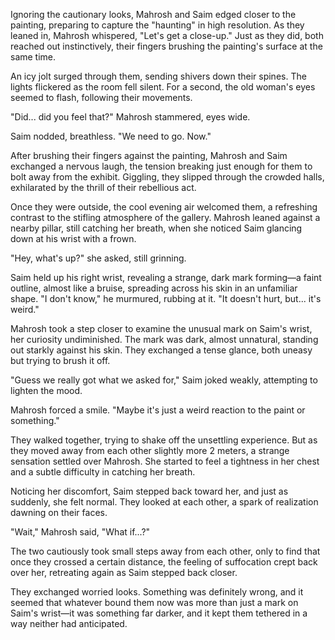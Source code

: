 Ignoring the cautionary looks, Mahrosh and Saim edged closer to the painting, preparing to capture the "haunting" in high resolution. As they leaned in, Mahrosh whispered, "Let's get a close-up." Just as they did, both reached out instinctively, their fingers brushing the painting's surface at the same time.

An icy jolt surged through them, sending shivers down their spines. The lights flickered as the room fell silent. For a second, the old woman's eyes seemed to flash, following their movements.

"Did... did you feel that?" Mahrosh stammered, eyes wide.

Saim nodded, breathless. "We need to go. Now."

After brushing their fingers against the painting, Mahrosh and Saim exchanged a nervous laugh, the tension breaking just enough for them to bolt away from the exhibit. Giggling, they slipped through the crowded halls, exhilarated by the thrill of their rebellious act.

Once they were outside, the cool evening air welcomed them, a refreshing contrast to the stifling atmosphere of the gallery. Mahrosh leaned against a nearby pillar, still catching her breath, when she noticed Saim glancing down at his wrist with a frown.

"Hey, what's up?" she asked, still grinning.

Saim held up his right wrist, revealing a strange, dark mark forming—a faint outline, almost like a bruise, spreading across his skin in an unfamiliar shape. "I don't know," he murmured, rubbing at it. "It doesn't hurt, but... it's weird."

Mahrosh took a step closer to examine the unusual mark on Saim's wrist, her curiosity undiminished. The mark was dark, almost unnatural, standing out starkly against his skin. They exchanged a tense glance, both uneasy but trying to brush it off.

"Guess we really got what we asked for," Saim joked weakly, attempting to lighten the mood.

Mahrosh forced a smile. "Maybe it's just a weird reaction to the paint or something."

They walked together, trying to shake off the unsettling experience. But as they moved away from each other slightly more 2 meters, a strange sensation settled over Mahrosh. She started to feel a tightness in her chest and a subtle difficulty in catching her breath.

Noticing her discomfort, Saim stepped back toward her, and just as suddenly, she felt normal. They looked at each other, a spark of realization dawning on their faces.

"Wait," Mahrosh said, "What if...?"

The two cautiously took small steps away from each other, only to find that once they crossed a certain distance, the feeling of suffocation crept back over her, retreating again as Saim stepped back closer.

They exchanged worried looks. Something was definitely wrong, and it seemed that whatever bound them now was more than just a mark on Saim's wrist—it was something far darker, and it kept them tethered in a way neither had anticipated.